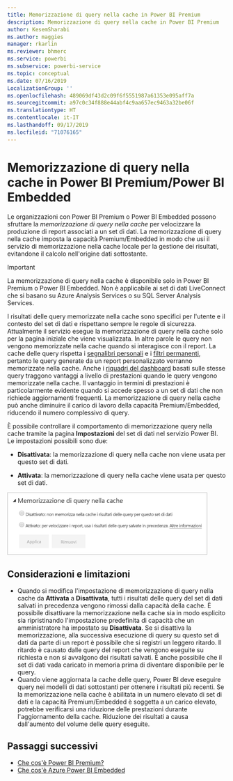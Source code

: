 ```yaml
---
title: Memorizzazione di query nella cache in Power BI Premium
description: Memorizzazione di query nella cache in Power BI Premium
author: KesemSharabi
ms.author: maggies
manager: rkarlin
ms.reviewer: bhmerc
ms.service: powerbi
ms.subservice: powerbi-service
ms.topic: conceptual
ms.date: 07/16/2019
LocalizationGroup: ''
ms.openlocfilehash: 489069df43d2c09f6f5551987a61353e095aff7a
ms.sourcegitcommit: a97c0c34f888e44abf4c9aa657ec9463a32be06f
ms.translationtype: HT
ms.contentlocale: it-IT
ms.lasthandoff: 09/17/2019
ms.locfileid: "71076165"
---
```

# <a name="query-caching-in-power-bi-premiumembedded"></a>Memorizzazione di query nella cache in Power BI Premium/Power BI Embedded

Le organizzazioni con Power BI Premium o Power BI Embedded possono sfruttare la *memorizzazione di query nella cache* per velocizzare la produzione di report associati a un set di dati. La memorizzazione di query nella cache imposta la capacità Premium/Embedded in modo che usi il servizio di memorizzazione nella cache locale per la gestione dei risultati, evitandone il calcolo nell'origine dati sottostante.

> [!IMPORTANT]
> La memorizzazione di query nella cache è disponibile solo in Power BI Premium o Power BI Embedded. Non è applicabile ai set di dati LiveConnect che si basano su Azure Analysis Services o su SQL Server Analysis Services.

I risultati delle query memorizzate nella cache sono specifici per l'utente e il contesto del set di dati e rispettano sempre le regole di sicurezza. Attualmente il servizio esegue la memorizzazione di query nella cache solo per la pagina iniziale che viene visualizzata. In altre parole le query non vengono memorizzate nella cache quando si interagisce con il report. La cache delle query rispetta i [segnalibri personali](consumer/end-user-bookmarks.md#personal-bookmarks) e i [filtri permanenti](https://powerbi.microsoft.com/blog/announcing-persistent-filters-in-the-service/), pertanto le query generate da un report personalizzato verranno memorizzate nella cache. Anche i [riquadri del dashboard](service-dashboard-tiles.md) basati sulle stesse query traggono vantaggi a livello di prestazioni quando le query vengono memorizzate nella cache. Il vantaggio in termini di prestazioni è particolarmente evidente quando si accede spesso a un set di dati che non richiede aggiornamenti frequenti. La memorizzazione di query nella cache può anche diminuire il carico di lavoro della capacità Premium/Embedded, riducendo il numero complessivo di query.

È possibile controllare il comportamento di memorizzazione query nella cache tramite la pagina **Impostazioni** del set di dati nel servizio Power BI. Le impostazioni possibili sono due:

- **Disattivata**: la memorizzazione di query nella cache non viene usata per questo set di dati.

- **Attivata**: la memorizzazione di query nella cache viene usata per questo set di dati.

![Finestra di dialogo Memorizzazione query nella cache](media/power-bi-query-caching/power-bi-query-caching.png)

## <a name="considerations-and-limitations"></a>Considerazioni e limitazioni

- Quando si modifica l'impostazione di memorizzazione di query nella cache da **Attivata** a **Disattivata**, tutti i risultati delle query del set di dati salvati in precedenza vengono rimossi dalla capacità della cache. È possibile disattivare la memorizzazione nella cache sia in modo esplicito sia ripristinando l'impostazione predefinita di capacità che un amministratore ha impostato su **Disattivata**. Se si disattiva la memorizzazione, alla successiva esecuzione di query su questo set di dati da parte di un report è possibile che si registri un leggero ritardo. Il ritardo è causato dalle query del report che vengono eseguite su richiesta e non si avvalgono dei risultati salvati. È anche possibile che il set di dati vada caricato in memoria prima di diventare disponibile per le query.
- Quando viene aggiornata la cache delle query, Power BI deve eseguire query nei modelli di dati sottostanti per ottenere i risultati più recenti. Se la memorizzazione nella cache è abilitata in un numero elevato di set di dati e la capacità Premium/Embedded è soggetta a un carico elevato, potrebbe verificarsi una riduzione delle prestazioni durante l'aggiornamento della cache. Riduzione dei risultati a causa dall'aumento del volume delle query eseguite.

## <a name="next-steps"></a>Passaggi successivi

* [Che cos'è Power BI Premium?](service-premium-what-is.md)
* [Che cos'è Azure Power BI Embedded](developer/azure-pbie-what-is-power-bi-embedded.md)